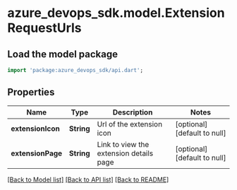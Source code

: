 # azure_devops_sdk.model.ExtensionRequestUrls

## Load the model package
```dart
import 'package:azure_devops_sdk/api.dart';
```

## Properties
Name | Type | Description | Notes
------------ | ------------- | ------------- | -------------
**extensionIcon** | **String** | Url of the extension icon | [optional] [default to null]
**extensionPage** | **String** | Link to view the extension details page | [optional] [default to null]

[[Back to Model list]](../README.md#documentation-for-models) [[Back to API list]](../README.md#documentation-for-api-endpoints) [[Back to README]](../README.md)


